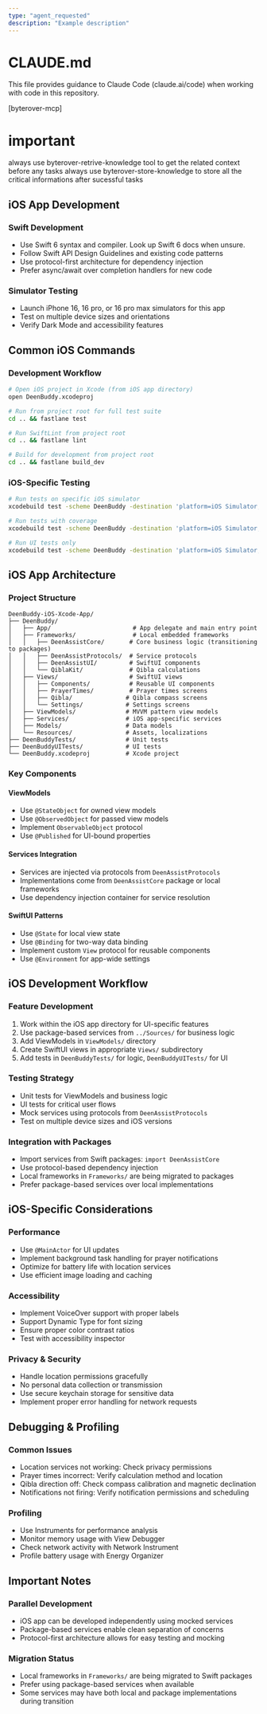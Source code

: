 ```yaml
---
type: "agent_requested"
description: "Example description"
---
```

# CLAUDE.md

This file provides guidance to Claude Code (claude.ai/code) when working with code in this repository.

[byterover-mcp]

# important 
always use byterover-retrive-knowledge tool to get the related context before any tasks 
always use byterover-store-knowledge to store all the critical informations after sucessful tasks

## iOS App Development

### Swift Development
- Use Swift 6 syntax and compiler. Look up Swift 6 docs when unsure.
- Follow Swift API Design Guidelines and existing code patterns
- Use protocol-first architecture for dependency injection
- Prefer async/await over completion handlers for new code

### Simulator Testing
- Launch iPhone 16, 16 pro, or 16 pro max simulators for this app
- Test on multiple device sizes and orientations
- Verify Dark Mode and accessibility features

## Common iOS Commands

### Development Workflow
```bash
# Open iOS project in Xcode (from iOS app directory)
open DeenBuddy.xcodeproj

# Run from project root for full test suite
cd .. && fastlane test

# Run SwiftLint from project root
cd .. && fastlane lint

# Build for development from project root
cd .. && fastlane build_dev
```

### iOS-Specific Testing
```bash
# Run tests on specific iOS simulator
xcodebuild test -scheme DeenBuddy -destination 'platform=iOS Simulator,name=iPhone 16 Pro'

# Run tests with coverage
xcodebuild test -scheme DeenBuddy -destination 'platform=iOS Simulator,name=iPhone 16 Pro' -enableCodeCoverage YES

# Run UI tests only
xcodebuild test -scheme DeenBuddy -destination 'platform=iOS Simulator,name=iPhone 16 Pro' -only-testing:DeenBuddyUITests
```

## iOS App Architecture

### Project Structure
```
DeenBuddy-iOS-Xcode-App/
├── DeenBuddy/
│   ├── App/                       # App delegate and main entry point
│   ├── Frameworks/                # Local embedded frameworks
│   │   ├── DeenAssistCore/       # Core business logic (transitioning to packages)
│   │   ├── DeenAssistProtocols/  # Service protocols
│   │   ├── DeenAssistUI/         # SwiftUI components
│   │   └── QiblaKit/             # Qibla calculations
│   ├── Views/                    # SwiftUI views
│   │   ├── Components/           # Reusable UI components
│   │   ├── PrayerTimes/          # Prayer times screens
│   │   ├── Qibla/               # Qibla compass screens
│   │   └── Settings/            # Settings screens
│   ├── ViewModels/              # MVVM pattern view models
│   ├── Services/                # iOS app-specific services
│   ├── Models/                  # Data models
│   └── Resources/               # Assets, localizations
├── DeenBuddyTests/              # Unit tests
├── DeenBuddyUITests/            # UI tests
└── DeenBuddy.xcodeproj          # Xcode project
```

### Key Components

#### ViewModels
- Use `@StateObject` for owned view models
- Use `@ObservedObject` for passed view models
- Implement `ObservableObject` protocol
- Use `@Published` for UI-bound properties

#### Services Integration
- Services are injected via protocols from `DeenAssistProtocols`
- Implementations come from `DeenAssistCore` package or local frameworks
- Use dependency injection container for service resolution

#### SwiftUI Patterns
- Use `@State` for local view state
- Use `@Binding` for two-way data binding
- Implement custom `View` protocol for reusable components
- Use `@Environment` for app-wide settings

## iOS Development Workflow

### Feature Development
1. Work within the iOS app directory for UI-specific features
2. Use package-based services from `../Sources/` for business logic
3. Add ViewModels in `ViewModels/` directory
4. Create SwiftUI views in appropriate `Views/` subdirectory
5. Add tests in `DeenBuddyTests/` for logic, `DeenBuddyUITests/` for UI

### Testing Strategy
- Unit tests for ViewModels and business logic
- UI tests for critical user flows
- Mock services using protocols from `DeenAssistProtocols`
- Test on multiple device sizes and iOS versions

### Integration with Packages
- Import services from Swift packages: `import DeenAssistCore`
- Use protocol-based dependency injection
- Local frameworks in `Frameworks/` are being migrated to packages
- Prefer package-based services over local implementations

## iOS-Specific Considerations

### Performance
- Use `@MainActor` for UI updates
- Implement background task handling for prayer notifications
- Optimize for battery life with location services
- Use efficient image loading and caching

### Accessibility
- Implement VoiceOver support with proper labels
- Support Dynamic Type for font sizing
- Ensure proper color contrast ratios
- Test with accessibility inspector

### Privacy & Security
- Handle location permissions gracefully
- No personal data collection or transmission
- Use secure keychain storage for sensitive data
- Implement proper error handling for network requests

## Debugging & Profiling

### Common Issues
- Location services not working: Check privacy permissions
- Prayer times incorrect: Verify calculation method and location
- Qibla direction off: Check compass calibration and magnetic declination
- Notifications not firing: Verify notification permissions and scheduling

### Profiling
- Use Instruments for performance analysis
- Monitor memory usage with View Debugger
- Check network activity with Network Instrument
- Profile battery usage with Energy Organizer

## Important Notes

### Parallel Development
- iOS app can be developed independently using mocked services
- Package-based services enable clean separation of concerns
- Protocol-first architecture allows for easy testing and mocking

### Migration Status
- Local frameworks in `Frameworks/` are being migrated to Swift packages
- Prefer using package-based services when available
- Some services may have both local and package implementations during transition